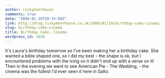 ```yaml
---
author: rickymoorhouse
comments: true
date: "2004-01-19T20:35:00Z"
link: http://blog.rickymoorhouse.co.uk/2004/01/19/birthday-cake-cinema/
slug: birthday-cake-cinema
title: Birthday Cake, Cinema
wordpress_id: 1658
---
```


It's Laura's birthday tomorrow so I've been making her a birthday cake. She wanted a bible shaped one, so I did my best - the shape is ok, but I encountered problems with the icing so it didn't end up with a verse on it! Then in the evening we went to see American Pie - The Wedding, - the cinema was the fullest I'd ever seen it here in Salto.
